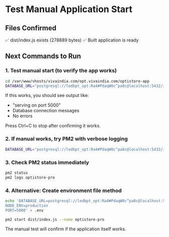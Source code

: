 # Test Manual Application Start

## Files Confirmed
✅ dist/index.js exists (278889 bytes)
✅ Built application is ready

## Next Commands to Run

### 1. Test manual start (to verify the app works)
```bash
cd /var/www/vhosts/vivaindia.com/opt.vivaindia.com/optistore-app
DATABASE_URL="postgresql://ledbpt_opt:Ra4#PdaqW0c^pa8c@localhost:5432/ieopt" NODE_ENV="production" PORT="5000" node dist/index.js
```

If this works, you should see output like:
- "serving on port 5000"
- Database connection messages
- No errors

Press Ctrl+C to stop after confirming it works.

### 2. If manual works, try PM2 with verbose logging
```bash
DATABASE_URL="postgresql://ledbpt_opt:Ra4#PdaqW0c^pa8c@localhost:5432/ieopt" NODE_ENV="production" PORT="5000" pm2 start dist/index.js --name optistore-pro --log /tmp/pm2.log
```

### 3. Check PM2 status immediately
```bash
pm2 status
pm2 logs optistore-pro
```

### 4. Alternative: Create environment file method
```bash
echo 'DATABASE_URL=postgresql://ledbpt_opt:Ra4#PdaqW0c^pa8c@localhost:5432/ieopt
NODE_ENV=production
PORT=5000' > .env

pm2 start dist/index.js --name optistore-pro
```

The manual test will confirm if the application itself works.